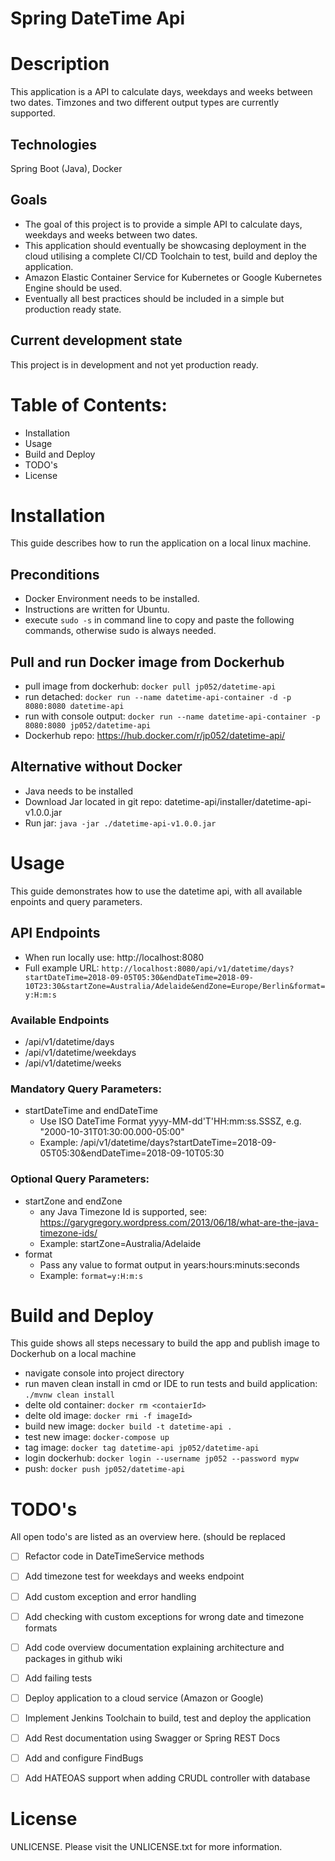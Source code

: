 Spring DateTime Api
==============================

# Description
This application is a API to calculate days, weekdays and weeks between two dates. 
Timzones and two different output types are currently supported.

## Technologies
Spring Boot (Java), Docker

## Goals
* The goal of this project is to provide a simple API to calculate days, weekdays and weeks between two dates.
* This application should eventually be showcasing deployment in the cloud utilising a complete CI/CD Toolchain to test, build and deploy the application.
* Amazon Elastic Container Service for Kubernetes or Google Kubernetes Engine should be used.
* Eventually all best practices should be included in a simple but production ready state. 

## Current development state
This project is in development and not yet production ready.

# Table of Contents:
* Installation
* Usage
* Build and Deploy
* TODO's
* License

# Installation 
This guide describes how to run the application on a local linux machine. 

## Preconditions
* Docker Environment needs to be installed.
* Instructions are written for Ubuntu.
* execute `sudo -s` in command line to copy and paste the following commands, otherwise sudo is always needed.

## Pull and run Docker image from Dockerhub
* pull image from dockerhub: `docker pull jp052/datetime-api`
* run detached: `docker run --name datetime-api-container -d -p 8080:8080 datetime-api`
* run with console output: `docker run --name datetime-api-container -p 8080:8080 jp052/datetime-api`
* Dockerhub repo: https://hub.docker.com/r/jp052/datetime-api/

## Alternative without Docker
* Java needs to be installed
* Download Jar located in git repo: datetime-api/installer/datetime-api-v1.0.0.jar
* Run jar: `java -jar ./datetime-api-v1.0.0.jar`

# Usage
This guide demonstrates how to use the datetime api, with all available enpoints and query parameters.

## API Endpoints
* When run locally use: http://localhost:8080
* Full example URL: `http://localhost:8080/api/v1/datetime/days?startDateTime=2018-09-05T05:30&endDateTime=2018-09-10T23:30&startZone=Australia/Adelaide&endZone=Europe/Berlin&format=y:H:m:s`

### Available Endpoints
* /api/v1/datetime/days
* /api/v1/datetime/weekdays
* /api/v1/datetime/weeks

### Mandatory Query Parameters:
* startDateTime and endDateTime 
  * Use ISO DateTime Format yyyy-MM-dd'T'HH:mm:ss.SSSZ, e.g. "2000-10-31T01:30:00.000-05:00"
  * Example: /api/v1/datetime/days?startDateTime=2018-09-05T05:30&endDateTime=2018-09-10T05:30

### Optional Query Parameters:
* startZone and endZone
  * any Java Timezone Id is supported, see: https://garygregory.wordpress.com/2013/06/18/what-are-the-java-timezone-ids/
  * Example: startZone=Australia/Adelaide
* format
  * Pass any value to format output in years:hours:minuts:seconds
  * Example: `format=y:H:m:s`

# Build and Deploy
This guide shows all steps necessary to build the app and publish image to Dockerhub on a local machine

* navigate console into project directory
* run maven clean install in cmd or IDE to run tests and build application: `./mvnw clean install`
* delte old container: `docker rm <contaierId>`
* delte old image: `docker rmi -f imageId>` 
* build new image: `docker build -t datetime-api .`
* test new image: `docker-compose up`
* tag image: `docker tag datetime-api jp052/datetime-api`
* login dockerhub: `docker login --username jp052 --password mypw` 
* push: `docker push jp052/datetime-api`

# TODO's
All open todo's are listed as an overview here. (should be replaced

- [ ] Refactor code in DateTimeService methods
- [ ] Add timezone test for weekdays and weeks endpoint
- [ ] Add custom exception and error handling
- [ ] Add checking with custom exceptions for wrong date and timezone formats
- [ ] Add code overview documentation explaining architecture and packages in github wiki
- [ ] Add failing tests
- [ ] Deploy application to a cloud service (Amazon or Google)
- [ ] Implement Jenkins Toolchain to build, test and deploy the application
- [ ] Add Rest documentation using Swagger or Spring REST Docs
- [ ] Add and configure FindBugs
- [ ] Add HATEOAS support when adding CRUDL controller with database 


# License
UNLICENSE. Please visit the UNLICENSE.txt for more information.
